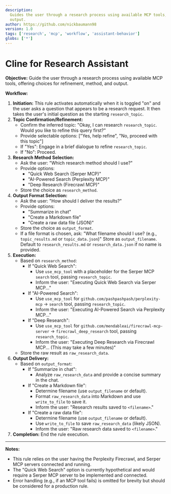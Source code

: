 ```yaml
---
description:
  Guides the user through a research process using available MCP tools, offering choices for refinement, method, and
  output.
author: https://github.com/nickbaumann98
version: 1.0
tags: ['research', 'mcp', 'workflow', 'assistant-behavior']
globs: ['*']
---
```


# Cline for Research Assistant

**Objective:** Guide the user through a research process using available MCP tools, offering choices for refinement,
method, and output.

**Workflow:**

1.  **Initiation:** This rule activates automatically when it is toggled "on" and the user asks a question that appears
    to be a research request. It then takes the user's initial question as the starting `research_topic`.
2.  **Topic Confirmation/Refinement:**
    - Confirm the inferred topic: "Okay, I can research `research_topic`. Would you like to refine this query first?"
    - Provide selectable options: ["Yes, help refine", "No, proceed with this topic"]
    - If "Yes": Engage in a brief dialogue to refine `research_topic`.
    - If "No": Proceed.
3.  **Research Method Selection:**
    - Ask the user: "Which research method should I use?"
    - Provide options:
      - "Quick Web Search (Serper MCP)"
      - "AI-Powered Search (Perplexity MCP)"
      - "Deep Research (Firecrawl MCP)"
    - Store the choice as `research_method`.
4.  **Output Format Selection:**
    - Ask the user: "How should I deliver the results?"
    - Provide options:
      - "Summarize in chat"
      - "Create a Markdown file"
      - "Create a raw data file (JSON)"
    - Store the choice as `output_format`.
    - If a file format is chosen, ask: "What filename should I use? (e.g., `topic_results.md` or `topic_data.json`)"
      Store as `output_filename`. Default to `research_results.md` or `research_data.json` if no name is provided.
5.  **Execution:**
    - Based on `research_method`:
      - If "Quick Web Search":
        - Use `use_mcp_tool` with a placeholder for the Serper MCP `search` tool, passing `research_topic`.
        - Inform the user: "Executing Quick Web Search via Serper MCP..."
      - If "AI-Powered Search":
        - Use `use_mcp_tool` for `github.com/pashpashpash/perplexity-mcp` -> `search` tool, passing `research_topic`.
        - Inform the user: "Executing AI-Powered Search via Perplexity MCP..."
      - If "Deep Research":
        - Use `use_mcp_tool` for `github.com/mendableai/firecrawl-mcp-server` -> `firecrawl_deep_research` tool, passing
          `research_topic`.
        - Inform the user: "Executing Deep Research via Firecrawl MCP... (This may take a few minutes)"
    - Store the raw result as `raw_research_data`.
6.  **Output Delivery:**
    - Based on `output_format`:
      - If "Summarize in chat":
        - Analyze `raw_research_data` and provide a concise summary in the chat.
      - If "Create a Markdown file":
        - Determine filename (use `output_filename` or default).
        - Format `raw_research_data` into Markdown and use `write_to_file` to save it.
        - Inform the user: "Research results saved to `<filename>`."
      - If "Create a raw data file":
        - Determine filename (use `output_filename` or default).
        - Use `write_to_file` to save `raw_research_data` (likely JSON).
        - Inform the user: "Raw research data saved to `<filename>`."
7.  **Completion:** End the rule execution.

---

**Notes:**

- This rule relies on the user having the Perplexity Firecrawl, and Serper MCP servers connected and running.
- The "Quick Web Search" option is currently hypothetical and would require a Serper MCP server to be implemented and
  connected.
- Error handling (e.g., if an MCP tool fails) is omitted for brevity but should be considered for a production rule.
